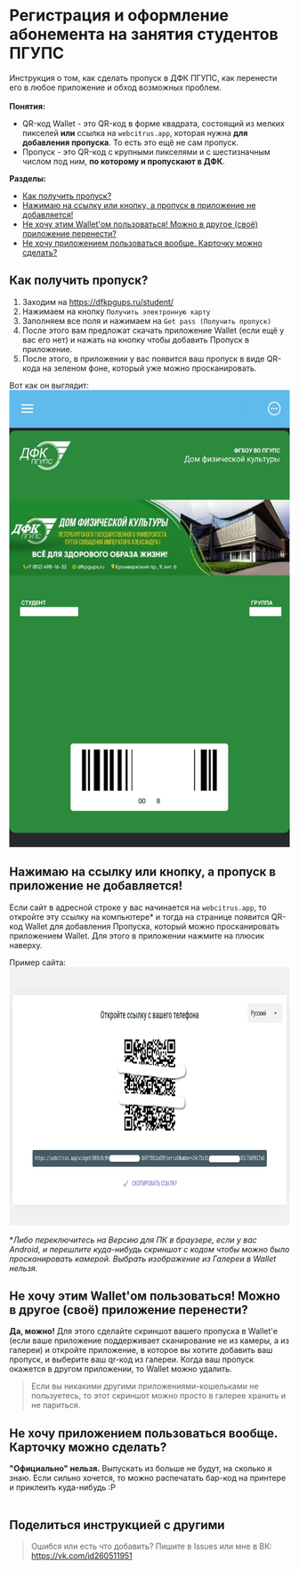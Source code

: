 # Регистрация и оформление абонемента на занятия студентов ПГУПС

Инструкция о том, как сделать пропуск в ДФК ПГУПС, как перенести его в любое приложение и обход возможных проблем.<br/>
<br/>
**Понятия:**<br/>
* QR-код Wallet  - это QR-код в форме квадрата, состоящий из мелких пикселей **или** ссылка на `webcitrus.app`, которая нужна **для добавления пропуска**. То есть это ещё не сам пропуск.<br/>
* Пропуск - это QR-код с крупными пикселями и с шестизначным числом под ним, **по которому и пропускают в ДФК**.

**Разделы:**
- [Как получить пропуск?](https://github.com/grigorynazarov/dfkpgups-qr-code#%D0%BA%D0%B0%D0%BA-%D0%BF%D0%BE%D0%BB%D1%83%D1%87%D0%B8%D1%82%D1%8C-%D0%BF%D1%80%D0%BE%D0%BF%D1%83%D1%81%D0%BA)
- [Нажимаю на ссылку или кнопку, а пропуск в приложение не добавляется!](https://github.com/grigorynazarov/dfkpgups-qr-code#%D0%BD%D0%B0%D0%B6%D0%B8%D0%BC%D0%B0%D1%8E-%D0%BD%D0%B0-%D1%81%D1%81%D1%8B%D0%BB%D0%BA%D1%83-%D0%B8%D0%BB%D0%B8-%D0%BA%D0%BD%D0%BE%D0%BF%D0%BA%D1%83-%D0%B0-%D0%BF%D1%80%D0%BE%D0%BF%D1%83%D1%81%D0%BA-%D0%B2-%D0%BF%D1%80%D0%B8%D0%BB%D0%BE%D0%B6%D0%B5%D0%BD%D0%B8%D0%B5-%D0%BD%D0%B5-%D0%B4%D0%BE%D0%B1%D0%B0%D0%B2%D0%BB%D1%8F%D0%B5%D1%82%D1%81%D1%8F)
- [Не хочу этим Wallet'ом пользоваться! Можно в другое (своё) приложение перенести?](https://github.com/grigorynazarov/dfkpgups-qr-code#%D0%BD%D0%B5-%D1%85%D0%BE%D1%87%D1%83-%D1%8D%D1%82%D0%B8%D0%BC-wallet%D0%BE%D0%BC-%D0%BF%D0%BE%D0%BB%D1%8C%D0%B7%D0%BE%D0%B2%D0%B0%D1%82%D1%8C%D1%81%D1%8F-%D0%BC%D0%BE%D0%B6%D0%BD%D0%BE-%D0%B2-%D0%B4%D1%80%D1%83%D0%B3%D0%BE%D0%B5-%D1%81%D0%B2%D0%BE%D1%91-%D0%BF%D1%80%D0%B8%D0%BB%D0%BE%D0%B6%D0%B5%D0%BD%D0%B8%D0%B5-%D0%BF%D0%B5%D1%80%D0%B5%D0%BD%D0%B5%D1%81%D1%82%D0%B8)
- [Не хочу приложением пользоваться вообще. Карточку можно сделать?](https://github.com/grigorynazarov/dfkpgups-qr-code#%D0%BD%D0%B5-%D1%85%D0%BE%D1%87%D1%83-%D0%BF%D1%80%D0%B8%D0%BB%D0%BE%D0%B6%D0%B5%D0%BD%D0%B8%D0%B5%D0%BC-%D0%BF%D0%BE%D0%BB%D1%8C%D0%B7%D0%BE%D0%B2%D0%B0%D1%82%D1%8C%D1%81%D1%8F-%D0%B2%D0%BE%D0%BE%D0%B1%D1%89%D0%B5-%D0%BA%D0%B0%D1%80%D1%82%D0%BE%D1%87%D0%BA%D1%83-%D0%BC%D0%BE%D0%B6%D0%BD%D0%BE-%D1%81%D0%B4%D0%B5%D0%BB%D0%B0%D1%82%D1%8C)

## Как получить пропуск?
1. Заходим на https://dfkpgups.ru/student/
2. Нажимаем на кнопку `Получить электронную карту`
3. Заполняем все поля и нажимаем на `Get pass (Получить пропуск)`
4. После этого вам предложат скачать приложение Wallet (если ещё у вас его нет) и нажать на кнопку чтобы добавить Пропуск в приложение.
5. После этого, в приложении у вас появится ваш пропуск в виде QR-кода на зеленом фоне, который уже можно просканировать.<br/>

Вот как он выглядит:<br/>
<img src="https://raw.githubusercontent.com/grigorynazarov/dfkpgups-qr-code/main/2.jpg" width="540" height="822">


## Нажимаю на ссылку или кнопку, а пропуск в приложение не добавляется!
Если сайт в адресной строке у вас начинается на `webcitrus.app`, то откройте эту ссылку на компьютере\* и тогда на странице появится QR-код Wallet для добавления Пропуска, который можно просканировать приложением Wallet. Для этого в приложении нажмите на плюсик наверху.<br/>

Пример сайта:<br/>
<img src="https://raw.githubusercontent.com/grigorynazarov/dfkpgups-qr-code/main/1.png" width="909" height="465">

\**Либо переключитесь на Версию для ПК в браузере, если у вас Android, и перешлите куда-нибудь скриншот с кодом чтобы можно было просканировать камерой. Выбрать изображение из Галереи в Wallet нельзя.*



## Не хочу этим Wallet'ом пользоваться! Можно в другое (своё) приложение перенести?
**Да, можно!** Для этого сделайте скриншот вашего пропуска в Wallet'e (если ваше приложение поддерживает сканирование не из камеры, а из галереи) и откройте приложение, в которое вы хотите добавить ваш пропуск, и выберите ваш qr-код из галереи. Когда ваш пропуск окажется в другом приложении, то Wallet можно удалить.
> Если вы никакими другими приложениями-кошельками не пользуетесь, то этот скриншот можно просто в галерее хранить и не париться.



## Не хочу приложением пользоваться вообще. Карточку можно сделать?
**"Официально" нельзя.** Выпускать из больше не будут, на сколько я знаю. Если сильно хочется, то можно распечатать бар-код на принтере и приклеить куда-нибудь :Р<br/><br>

## Поделиться инструкцией с другими

> Ошибся или есть что добавить? Пишите в Issues или мне в ВК: https://vk.com/id260511951
